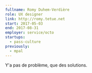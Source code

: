 ```yaml
---
fullname: Romy Duhem-Verdière
role: UX designer
link: http://romy.tetue.net
start: 2017-05-03
end: 2017-08-31
employer: service/octo
startups:
  - pass-culture
previously:
  - mpal
---
```


Y'a pas de problème, que des solutions.
